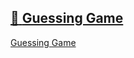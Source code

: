 ## [📄️<!-- --> <!-- -->Guessing Game](/docs/tutorials-examples/guessing-game.md)

[Guessing Game](/docs/tutorials-examples/guessing-game.md)
